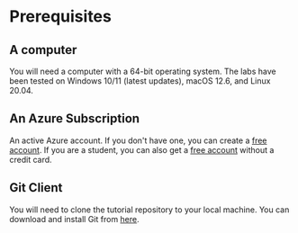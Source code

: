 # Prerequisites

## A computer

You will need a computer with a 64-bit operating system. The labs have been tested on Windows 10/11 (latest updates), macOS 12.6, and Linux 20.04.

## An Azure Subscription

An active Azure account. If you don't have one, you can create a [free account](https://azure.microsoft.com/free/cognitive-services/). If you are a student, you can also get a [free account](https://azure.microsoft.com/free/students/) without a credit card.

<!-- 1. A [Form Recognizer](https://portal.azure.com/#create/Microsoft.CognitiveServicesFormRecognizer) resource. -->

## Git Client

You will need to clone the tutorial repository to your local machine. You can download and install Git from [here](https://git-scm.com/downloads).
